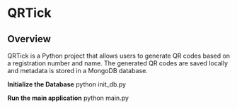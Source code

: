 # QRTick

## Overview
QRTick is a Python project that allows users to generate QR codes based on a registration number and name. The generated QR codes are saved locally and metadata is stored in a MongoDB database.

**Initialize the Database**
   python init_db.py

**Run the main application**
    python main.py